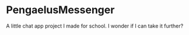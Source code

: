 # PengaelusMessenger
A little chat app project I made for school. I wonder if I can take it further?
